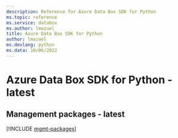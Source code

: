 ```yaml
---
description: Reference for Azure Data Box SDK for Python
ms.topic: reference
ms.service: databox
ms.author: lmazuel
title: Azure Data Box SDK for Python
author: lmazuel
ms.devlang: python
ms.data: 10/06/2022
---
```

# Azure Data Box SDK for Python - latest

## Management packages - latest
[!INCLUDE [mgmt-packages](data-box-mgmt-index.md)]